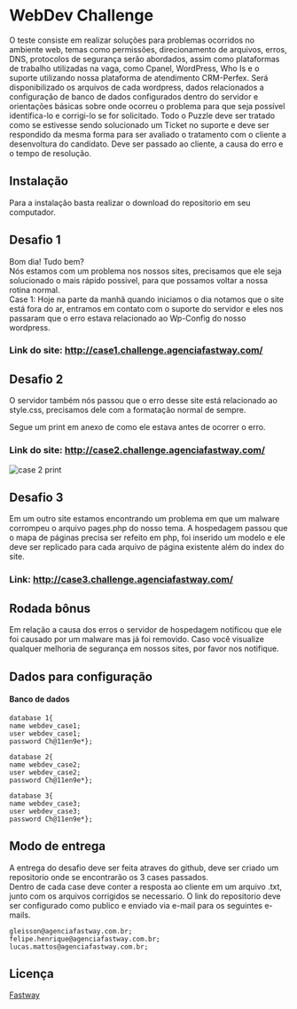 # WebDev Challenge

O teste consiste em realizar soluções para problemas ocorridos no ambiente web, temas como permissões, direcionamento de arquivos, erros, DNS, protocolos de segurança serão abordados, assim como plataformas de trabalho utilizadas na vaga, como Cpanel, WordPress, Who Is e o suporte utilizando nossa plataforma de atendimento CRM-Perfex.
Será disponibilizado os arquivos de cada wordpress, dados relacionados a configuração de banco de dados configurados dentro do servidor e orientações básicas sobre onde ocorreu o problema para que seja possível identifica-lo e corrigi-lo se for solicitado. Todo o Puzzle deve ser tratado como se estivesse sendo solucionado um Ticket no suporte e deve ser respondido da mesma forma para ser avaliado o tratamento com o cliente a desenvoltura do candidato.
Deve ser passado ao cliente, a causa do erro e o tempo de resolução. 


## Instalação

Para a instalação basta realizar o download do repositorio em seu computador. 

## Desafio 1 

Bom dia! Tudo bem?  
Nós estamos com um problema nos nossos sites, precisamos que ele seja solucionado o mais rápido possivel, para que possamos voltar a nossa rotina normal.   
Case 1: Hoje na parte da manhã quando iniciamos o dia notamos que o site está fora do ar, entramos em contato com o suporte do servidor e eles nos passaram que o erro estava relacionado ao Wp-Config do nosso wordpress. 
     
### Link do site: http://case1.challenge.agenciafastway.com/

## Desafio 2
O servidor também nós passou que o erro desse site está relacionado ao style.css, precisamos dele com a formatação normal de sempre.   

Segue um print em anexo de como ele estava antes de ocorrer o erro.   

### Link do site: http://case2.challenge.agenciafastway.com/     
 
![case 2 print](https://imgur.com/UqFWCPD)


## Desafio 3
Em um outro site estamos encontrando um problema em que um malware corrompeu o arquivo pages.php do nosso tema. A hospedagem passou que o mapa de páginas precisa ser refeito em php, foi inserido um modelo e ele deve ser replicado para cada arquivo de página existente além do index do site.
### Link: http://case3.challenge.agenciafastway.com/


## Rodada bônus
Em relação a causa dos erros o servidor de hospedagem notificou que ele foi causado por um malware mas já foi removido. Caso você visualize qualquer melhoria de segurança em nossos sites, por favor nos notifique. 

## Dados para configuração 

#### Banco de dados
```
database 1{
name webdev_case1;
user webdev_case1;
password Ch@11en9e*};

database 2{
name webdev_case2;
user webdev_case2;
password Ch@11en9e*};

database 3{
name webdev_case3;
user webdev_case3;
password Ch@11en9e*};
```

## Modo de entrega

A entrega do desafio deve ser feita atraves do github, deve ser criado um repositorio onde se encontrarão os 3 cases passados.   
Dentro de cada case deve conter a resposta ao cliente em um arquivo .txt, junto com os arquivos corrigidos se necessario. O link do repositorio deve ser configurado como publico e enviado via e-mail para os seguintes e-mails.

```
gleisson@agenciafastway.com.br;
felipe.henrique@agenciafastway.com.br; 
lucas.mattos@agenciafastway.com.br;
```

## Licença
[Fastway](agenciafastway.com.br)
